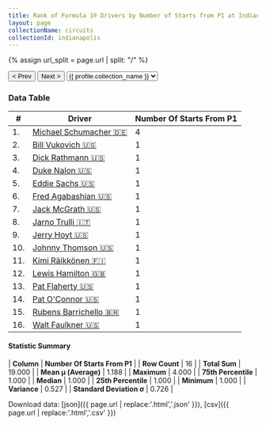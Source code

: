 ```yaml
---
title: Rank of Formula 1® Drivers by Number of Starts from P1 at Indianapolis Motor Speedway
layout: page
collectionName: circuits
collectionId: indianapolis
---
```


{% assign url_split = page.url | split: "/" %}
<div id="collection-navigation">
<button onclick="selector.options[selector.selectedIndex-1].value && (window.location = selector.options[selector.selectedIndex-1].value);">&lt; Prev</button>
<button onclick="selector.options[selector.selectedIndex+1].value && (window.location = selector.options[selector.selectedIndex+1].value);">Next &gt;</button>
<select id="selector" onchange="this.options[this.selectedIndex].value && (window.location = this.options[this.selectedIndex].value);">
  {% for collectionId in site.data[page.collectionName].refs %}
    {% if collectionId == page.collectionId %}
      {% assign selected = "selected" %}
    {% else %}
      {% assign selected = "" %}
    {% endif %}
    {% assign profile = site.data[page.collectionName][collectionId].profile %}
    <option value="/f1/{{ page.collectionName }}/{{ collectionId }}/{{ url_split[4] }}" {{ selected }}>{{ profile.collection_name }}</option>
  {% endfor %}
</select>
</div>

<canvas id="chart" width="400" height="180"></canvas>
<script>
var data = {
    "datasets": [
        {
            "backgroundColor": [
                "#9C8E8D",
                "#9C8E8D",
                "#9C8E8D",
                "#9C8E8D",
                "#9C8E8D",
                "#9C8E8D",
                "#9C8E8D",
                "#9C8E8D",
                "#9C8E8D",
                "#9C8E8D",
                "#9C8E8D",
                "#9C8E8D",
                "#9C8E8D",
                "#9C8E8D",
                "#9C8E8D",
                "#9C8E8D"
            ],
            "borderColor": [
                "#1D181E",
                "#1D181E",
                "#1D181E",
                "#1D181E",
                "#1D181E",
                "#1D181E",
                "#1D181E",
                "#1D181E",
                "#1D181E",
                "#1D181E",
                "#1D181E",
                "#1D181E",
                "#1D181E",
                "#1D181E",
                "#1D181E",
                "#1D181E"
            ],
            "borderWidth": 1,
            "data": [
                4.0,
                1.0,
                1.0,
                1.0,
                1.0,
                1.0,
                1.0,
                1.0,
                1.0,
                1.0,
                1.0,
                1.0,
                1.0,
                1.0,
                1.0,
                1.0
            ],
            "label": "Number Of Starts From P1"
        }
    ],
    "labels": [
        "Michael Schumacher",
        "Bill Vukovich",
        "Dick Rathmann",
        "Duke Nalon",
        "Eddie Sachs",
        "Fred Agabashian",
        "Jack McGrath",
        "Jarno Trulli",
        "Jerry Hoyt",
        "Johnny Thomson",
        "Kimi Räikkönen",
        "Lewis Hamilton",
        "Pat Flaherty",
        "Pat O'Connor",
        "Rubens Barrichello",
        "Walt Faulkner"
    ]
};
var options = {
  legend: {
    display: false
  },
  scales: {
    xAxes: [{
      ticks: {
        beginAtZero: true,
        maxRotation: 180,
        display: window.innerWidth > 800
      }
    }],
    yAxes: [{
      ticks: {
        beginAtZero: true
      }
    }]
  },
  onResize: function(chart, size) {
    chart.options.scales.xAxes[0].ticks.display = size.width > 800;
  }
};
var chart = new Chart("chart", {
    data: data,
    type: 'bar',
    options: options
});
</script>



### Data Table

| # | Driver | Number Of Starts From P1 |
|--|--|--|
| 1. | [Michael Schumacher 🇩🇪](/f1/drivers/michael_schumacher) | 4 |
| 2. | [Bill Vukovich 🇺🇸](/f1/drivers/vukovich) | 1 |
| 3. | [Dick Rathmann 🇺🇸](/f1/drivers/dick_rathmann) | 1 |
| 4. | [Duke Nalon 🇺🇸](/f1/drivers/nalon) | 1 |
| 5. | [Eddie Sachs 🇺🇸](/f1/drivers/sachs) | 1 |
| 6. | [Fred Agabashian 🇺🇸](/f1/drivers/agabashian) | 1 |
| 7. | [Jack McGrath 🇺🇸](/f1/drivers/mcgrath) | 1 |
| 8. | [Jarno Trulli 🇮🇹](/f1/drivers/trulli) | 1 |
| 9. | [Jerry Hoyt 🇺🇸](/f1/drivers/hoyt) | 1 |
| 10. | [Johnny Thomson 🇺🇸](/f1/drivers/thomson) | 1 |
| 11. | [Kimi Räikkönen 🇫🇮](/f1/drivers/raikkonen) | 1 |
| 12. | [Lewis Hamilton 🇬🇧](/f1/drivers/hamilton) | 1 |
| 13. | [Pat Flaherty 🇺🇸](/f1/drivers/flaherty) | 1 |
| 14. | [Pat O'Connor 🇺🇸](/f1/drivers/connor) | 1 |
| 15. | [Rubens Barrichello 🇧🇷](/f1/drivers/barrichello) | 1 |
| 16. | [Walt Faulkner 🇺🇸](/f1/drivers/faulkner) | 1 |

#### Statistic Summary

| **Column** | **Number Of Starts From P1** |
| **Row Count** | 16 |
| **Total Sum** | 19.000 |
| **Mean μ (Average)** | 1.188 |
| **Maximum** | 4.000 |
| **75th Percentile** | 1.000 |
| **Median** | 1.000 |
| **25th Percentile** | 1.000 |
| **Minimum** | 1.000 |
| **Variance** | 0.527 |
| **Standard Deviation σ** | 0.726 |

Download data: [json]({{ page.url | replace:'.html','.json' }}), [csv]({{ page.url | replace:'.html','.csv' }})
